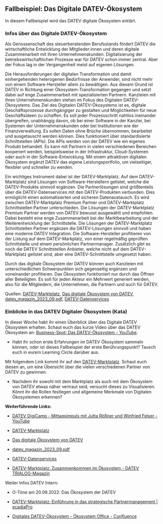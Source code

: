 ## Fallbeispiel: Das Digitale DATEV-Ökosystem

In diesem Fallbeispiel wird das DATEV digitale Ökosystem erklärt.

### Infos über das Digitale DATEV-Ökosystem

Als Genossenschaft des steuerberatenden Berufsstands fördert DATEV die wirtschaftliche Entwicklung der Mitglieder:innen und deren digitale Zusammenarbeit mit ihren Unternehmenskunden. Digitalisierung der betriebswirtschaftlichen Prozesse war für DATEV schon immer zentral. Aber der Fokus lag in der Vergangenheit meist auf eigenen Lösungen.

Die Herausforderungen der digitalen Transformation und damit einhergehenden heterogenen Bedürfnisse der Anwender, sind nicht mehr von einem Software-Hersteller allein zu bewältigen. Aus diesem Grund ist DATEV in Richtung einer Ökosystem-Transformation gegangen und setzt dabei auf enge Zusammenarbeit mit spezialisierten Partnern. Kanzleien mit ihren Unternehmenskunden stehen im Fokus des Digitalen DATEV-Ökosystems. Das Ziel des Digitalen DATEV-Ökosystems ist es, digitale Geschäftsprozesse durchgängiger zu gestalten und Möglichkeiten für neue Geschäftsideen zu schaffen. Es soll jeder Prozessschritt nahtlos ineinander übergreifen, unabhängig davon, ob bei einer Software in der Kanzlei, bei Systemen der Unternehmenskunden oder bei Institutionen wie der Finanzverwaltung. Es sollen Daten ohne Brüche übernommen, bearbeitet und ausgetauscht werden können. Dies funktioniert über standardisierte Schnittstellen (APIs). Die APIs werden von der DATEV wie ein eigenes Produkt behandelt. Es kann mit Partnern in vielen verschiedenen Bereichen kooperiert werden, beispielsweise in der Infrastruktur, Cloud-Systemen oder auch in der Software-Entwicklung. Mit einem attraktiven digitalen Ökosystem ergänzt DATEV das eigene Leistungsportfolio, um vielseitiger, flexibler und schneller zu werden.

Ein wichtiges Instrument dabei ist der DATEV-Marktplatz. Auf dem DATEV-Marktplatz sind Lösungen von Software-Herstellern gelistet, welche die DATEV-Produkte sinnvoll ergänzen. Die Partnerlösungen sind größtenteils über die DATEV-Datenservices mit den DATEV-Produkten verbunden. Dies ermöglicht einen automatisierten und sicheren Datenaustausch. Es wird zwischen DATEV-Marktplatz Premium Partner und DATEV-Marktplatz Schnittstellen Partner unterschieden. Die Lösungen der DATEV-Marktplatz Premium Partner werden von DATEV bewusst ausgewählt und empfohlen. Dabei besteht eine enge Zusammenarbeit bei der Marktbearbeitung und der Weiterentwicklung der Schnittstelle. Die Lösungen der DATEV-Marktplatz Schnittstellen Partner ergänzen die DATEV-Lösungen sinnvoll und haben eine moderne DATEV Integration. Die Software-Hersteller profitieren von der Listung auf dem DATEV-Markplatz, von einer regelmäßig geprüften Schnittstelle und einem persönlichen Partnermanager. Zusätzlich gibt es noch die DATEV Schnittstellen Anbieter, welche nicht auf dem DATEV-Marktplatz gelistet sind, aber eine DATEV-Schnittstelle umgesetzt haben.

Durch das digitale Ökosystem der DATEV können auch Kanzleien mit unterschiedlichen Schwerpunkten sich gegenseitig ergänzen und voneinander profitieren. Das Ökosystem funktioniert nur durch das Öffnen aller Beteiligten. Es soll für jeden Akteur ein Mehrwert generiert werden, also für die Mitgliedern, die Unternehmen, die Partnern und auch für DATEV.

Quellen: [DATEV-Marktplatz](https://www.datev.de/web/de/ueber-datev/portfolioentwicklung/partnering/datev-marktplatz/), [Das digitale Ökosystem von DATEV](https://www.datev.de/web/de/ueber-datev/das-digitale-oekosystem-von-datev/), [datev_magazin_2023_09.pdf](https://www.datev-magazin.de/wp-content/uploads/magazinausgaben/ausgabe/datev_magazin_2023_09-app.pdf), [DATEV-Datenservices](https://www.datev.de/web/de/mydatev/datev-cloud-services/)

### Einblicke in das DATEV Digitaler Ökosystem (Kata)

In dieser Woche habt ihr einen Überblick über das Digitale DATEV Ökosystem erhalten. Schaut euch das kurze Video über das DATEV Ökosystem an: [Business-Spot: Das DATEV-Ökosystem - YouTube](https://www.youtube.com/watch?v=99Tk5LR4SRw).

- Habt ihr schon erste Erfahrungen im DATEV Ökosystem sammeln können, oder ist dieses Fallbeispiel der erste Berührungspunkt? Tausch euch in eurem Learning Circle darüber aus.

Mit folgendem Link kommt ihr auf den [DATEV-Marktplatz](https://www.datev.de/web/de/m/marktplatz/). Schaut euch diesen an, um eine Übersicht über die vielen verschiedenen Partner von DATEV zu gewinnen.

- Nachdem ihr sowohl mit dem Marktplatz als auch mit dem Ökosystem von DATEV etwas näher vertraut seid, versucht dieses zu Visualisieren. Könnt ihr die Rollen festlegen und allgemeine Merkmale von Digitalen Ökosystemen erkennen?

**Weiterführende Links:**

- [DATEV DigiCamp - Mittagsimpuls mit Jutta Rößner und Winfried Felser - YouTube](https://www.youtube.com/watch?v=e5CWqebBdbI)

- [DATEV-Marktplatz](https://www.datev.de/web/de/ueber-datev/portfolioentwicklung/partnering/datev-marktplatz/)

- [Das digitale Ökosystem von DATEV](https://www.datev.de/web/de/ueber-datev/das-digitale-oekosystem-von-datev/)

- [datev_magazin_2023_09.pdf](https://www.datev-magazin.de/wp-content/uploads/magazinausgaben/ausgabe/datev_magazin_2023_09-app.pdf)

- [DATEV-Datenservices](https://www.datev.de/web/de/mydatev/datev-cloud-services/)

- [DATEV-Marktplatz: Zusammenkommen im Ökosystem - DATEV TRIALOG-Magazin](https://www.trialog-magazin.de/produkte-und-loesungen/datev-marktplatz-zusammenkommen-im-oekosystem/)

Weiter Infos DATEV Intern:

- O-Töne am 20.09.2022: Das Ökosystem der DATEV

- [DATEV-Marktplatz: Einführung in das strategische Partnermanagement | ecadiaPro](https://weiterbildung.bk.datev.de:8444/ecadia/action?kursid=9939)

- [Digitales DATEV-Ökosystem - Ökosystem Office - Confluence](https://confluence.datev.de/pages/viewpage.action?pageId=258262676) 
